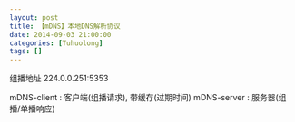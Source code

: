 ```yaml
---
layout: post
title: 【mDNS】本地DNS解析协议
date: 2014-09-03 21:00:00
categories: [Tuhuolong]
tags: []
---
```

组播地址 224.0.0.251:5353


mDNS-client : 客户端(组播请求), 带缓存(过期时间)
mDNS-server : 服务器(组播/单播响应)
